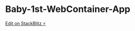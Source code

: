 # Baby-1st-WebContainer-App

[Edit on StackBlitz ⚡️](https://stackblitz.com/edit/vitejs-vite-u9uvjy)